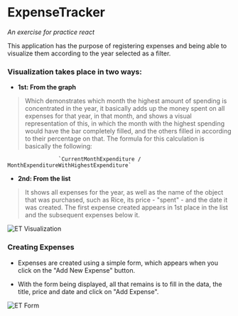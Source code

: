 # ExpenseTracker

*An exercise for practice react* 

This application has the purpose of registering expenses and being able to visualize them according to the year selected as a filter. 

### Visualization takes place in two ways:

- **1st: From the graph**
> Which demonstrates which month the highest amount of spending is concentrated in the year, it basically adds up the money spent on all expenses for that year, in that month, and shows a visual representation of this, in which the month with the highest spending would have the bar completely filled, and the others filled in according to their percentage on that. The formula for this calculation is basically the following:

					`CurrentMonthExpenditure / MonthExpenditureWithHighestExpenditure`

- **2nd: From the list**

>It shows all expenses for the year, as well as the name of the object that was purchased, such as Rice, its price - "spent" - and the date it was created. The first expense created appears in 1st place in the list and the subsequent expenses below it.

![ET Visualization](https://github.com/Arthur-Gab/ExpenseTracker/assets/89430618/049428de-d88d-40e9-a570-1075066eb5cf)


### Creating Expenses

- Expenses are created using a simple form, which appears when you click on the "Add New Expense" button.

- With the form being displayed, all that remains is to fill in the data, the title, price and date and click on "Add Expense".

![ET Form](https://github.com/Arthur-Gab/ExpenseTracker/assets/89430618/a4aaeee5-d9c8-4eda-86dd-c50630745cd9)

